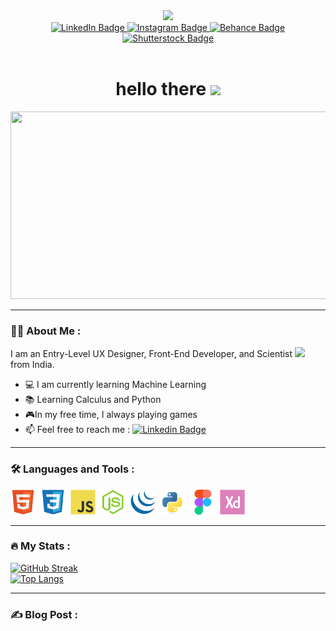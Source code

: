 <div id="header" align="center">
  <img src="https://media.giphy.com/media/Dh5q0sShxgp13DwrvG/giphy.gif" width="100"/>
  <!--badges-->
  <div id="badges">
  <a href="https://www.linkedin.com/in/kharisma-adhiguna-85a4b4218/">
    <img src="https://img.shields.io/badge/LinkedIn-blue?style=for-the-badge&logo=linkedin&logoColor=white" alt="LinkedIn Badge"/>
  </a>
  <a href="https://www.instagram.com/kharismaadhi/">
    <img src="https://img.shields.io/badge/Instagram-purple?style=for-the-badge&logo=instagram&logoColor=white" alt="Instagram Badge"/>
  </a>
  <a href="https://www.behance.net/kharismaadhi">
    <img src="https://img.shields.io/badge/Behance-navy?style=for-the-badge&logo=behance&logoColor=white" alt="Behance Badge"/>
  </a>
   <a href="https://www.shutterstock.com/g/Kharisma+Adhiguna?_gl=1*17mz4fz*_ga*NjUzODU1Njc2LjE2OTgxNTgwMDQ.*_ga_5JRYE4Y8J9*MTY5ODU2NzQ2Ny4yLjEuMTY5ODU2NzY0NS41MS4wLjA.*_fplc*VW1DdlJ5UkNJckpDS3AxUzZ1cExIUVBzYm9WS3htU3FYMWljT2dwVmFWSiUyQlNNWkpmRHRwSDY1Nm5zZmtnclpEM3lheEtFcHJ2TUUyaWNsQjhOZ1l3SlU5aCUyRmRrZ01oS3lralJTVVZQRXZqQ1ZWeDJWUGlKYTFXVFFjWnUzZyUzRCUzRA..)https://www.shutterstock.com/g/Kharisma+Adhiguna?_gl=1*17mz4fz*_ga*NjUzODU1Njc2LjE2OTgxNTgwMDQ.*_ga_5JRYE4Y8J9*MTY5ODU2NzQ2Ny4yLjEuMTY5ODU2NzY0NS41MS4wLjA.*_fplc*VW1DdlJ5UkNJckpDS3AxUzZ1cExIUVBzYm9WS3htU3FYMWljT2dwVmFWSiUyQlNNWkpmRHRwSDY1Nm5zZmtnclpEM3lheEtFcHJ2TUUyaWNsQjhOZ1l3SlU5aCUyRmRrZ01oS3lralJTVVZQRXZqQ1ZWeDJWUGlKYTFXVFFjWnUzZyUzRCUzRA..">
    <img src="https://img.shields.io/badge/Shutterstock-red?style=for-the-badge&logo=shutterstock&logoColor=white" alt="Shutterstock Badge"/>
  </a>
  </div>
  <!--viewcount-->
  <img src="https://komarev.com/ghpvc/?username=KharismaAdhiguna&style=flat-square&color=blue" alt=""/>
  <!--hey there-->
  <h1>
      hello there <img src="https://media.giphy.com/media/hvRJCLFzcasrR4ia7z/giphy.gif" width="30px"/>
  </h1>
</div>

<div align="center">
  <img src="https://media.giphy.com/media/bGgsc5mWoryfgKBx1u/giphy.gif" width="600" height="300"/>
</div>

---

### 👨‍💻 About Me :
I am an Entry-Level UX Designer, Front-End Developer, and Scientist <img src="https://media.giphy.com/media/WUlplcMpOCEmTGBtBW/giphy.gif" width="30"> from India.
- 💻 I am currently learning Machine Learning
- 📚 Learning Calculus and Python
- 🎮In my free time, I always playing games
- 📫 Feel free to reach me : [![Linkedin Badge](https://img.shields.io/badge/LinkedIn-blue?style=flat&logo=Linkedin&logoColor=white)](https://www.linkedin.com/in/kharisma-adhiguna-85a4b4218/)

---

### 🛠️ Languages and Tools :
<div>
  <img src="https://github.com/devicons/devicon/blob/master/icons/html5/html5-original.svg" title="HTML5" alt="HTML" width="40" height="40"/>&nbsp;
  <img src="https://github.com/devicons/devicon/blob/master/icons/css3/css3-original.svg" title="CSS3" alt="CSS" width="40" height="40"/>&nbsp;
  <img src="https://github.com/devicons/devicon/blob/master/icons/javascript/javascript-original.svg" title="JavaScript" alt="JavaScript" width="40" height="40"/>&nbsp;
  <img src="https://github.com/devicons/devicon/blob/master/icons/nodejs/nodejs-original.svg" title="NodeJS" alt="NodeJS" width="40" height="40"/>&nbsp;
  <img src="https://github.com/devicons/devicon/blob/master/icons/jquery/jquery-original.svg" title="JQuery" alt="JQuery" width="40" height="40"/>&nbsp;
  <img src="https://github.com/devicons/devicon/blob/master/icons/python/python-original.svg" title="Python" alt="Python" width="40" height="40"/>&nbsp;
  <img src="https://github.com/devicons/devicon/blob/master/icons/figma/figma-original.svg" title="Figma" alt="Figma" width="40" height="40"/>&nbsp;
  <img src="https://github.com/devicons/devicon/blob/master/icons/xd/xd-plain.svg" title="XD" alt="Adobe XD" width="40" height="40"/>&nbsp;
</div>

---
### 🔥 My Stats :
[![GitHub Streak](http://github-readme-streak-stats.herokuapp.com?user=KharismaAdhiguna&theme=tokyonight&hide_border=true&border_radius=5)](https://git.io/streak-stats)<br>
[![Top Langs](https://github-readme-stats.vercel.app/api/top-langs/?username=KharismaAdhiguna&layout=compact&theme=vision-friendly-dark)](https://github.com/anuraghazra/github-readme-stats)

---
### ✍️ Blog Post :
<!-- BLOG-POST-LIST:START -->
<!-- BLOG-POST-LIST:END -->
